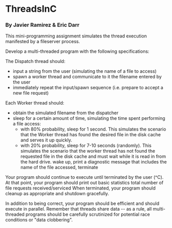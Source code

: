 # ThreadsInC
### By Javier Ramirez & Eric Darr
This mini-programming assignment simulates the thread execution manifested by a fileserver process.

Develop a multi-threaded program with the following specifications:

The Dispatch thread should:

* input a string from the user (simulating the name of a file to access)
* spawn a worker thread and communicate to it the filename entered by the user
* immediately repeat the input/spawn sequence (i.e. prepare to accept a new file request)

Each Worker thread should:
* obtain the simulated filename from the dispatcher
* sleep for a certain amount of time, simulating the time spent performing a file access:
    * with 80% probability, sleep for 1 second. This simulates the scenario that the Worker thread has found the desired file in the disk cache and serves it up quickly.
    * with 20% probability, sleep for 7-10 seconds (randomly). This simulates the scenario that the worker thread has not found the requested file in the disk cache and must wait while it is read in from the hard drive.
wake up, print a diagnostic message that includes the name of the file accessed, terminate

Your program should continue to execute until terminated by the user (^C).  At that point, your program should print out basic statistics
total number of file requests received/serviced
When terminated, your program should cleanup as appropriate and shutdown gracefully.

In addition to being correct, your program should be efficient and should execute in parallel. Remember that threads share data -- as a rule, all multi-threaded programs should be carefully scrutinized for potential race conditions or "data clobbering".

